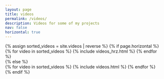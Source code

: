 ```yaml
---
layout: page
title: videos
permalink: /videos/
description: Videos for some of my projects
nav: false
horizontal: true
---
```

<div class="projects">
    {% assign sorted_videos = site.videos | reverse %}
    <!-- Generate cards for each video -->
    {% if page.horizontal %}
      <div class="container">
        <div class="row row-cols-2">
        {% for video in sorted_videos %}
          {% include videos_hrz.html %}
        {% endfor %}
        </div>
      </div>
    {% else %}
      <div class="grid">
        {% for video in sorted_videos %}
          {% include videos.html %}
        {% endfor %}
      </div>
    {% endif %}
</div>
